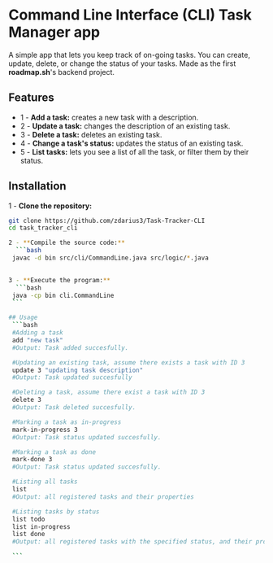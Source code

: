 # Command Line Interface (CLI) Task Manager app

A simple app that lets you keep track of on-going tasks. You can create, update, delete, or change the status of your tasks. Made as the first **roadmap.sh**'s backend project.

## Features
- 1 - **Add a task:** creates a new task with a description.
- 2 - **Update a task:** changes the description of an existing task.
- 3 -  **Delete a task:** deletes an existing task.
- 4 - **Change a task's status:** updates the status of an existing task.
- 5 - **List tasks:** lets you see a list of all the task, or filter them by their status.

## Installation
1 - **Clone the repository:**

   ```bash
   git clone https://github.com/zdarius3/Task-Tracker-CLI
   cd task_tracker_cli

2 - **Compile the source code:**
     ```bash
    javac -d bin src/cli/CommandLine.java src/logic/*.java
    

3 - **Execute the program:**
     ```bash
    java -cp bin cli.CommandLine
    ```

## Usage
    ```bash
    #Adding a task
    add "new task"
    #Output: Task added succesfully.

    #Updating an existing task, assume there exists a task with ID 3
    update 3 "updating task description"
    #Output: Task updated succesfully

    #Deleting a task, assume there exist a task with ID 3
    delete 3
    #Output: Task deleted succesfully.

    #Marking a task as in-progress
    mark-in-progress 3
    #Output: Task status updated succesfully.

    #Marking a task as done
    mark-done 3
    #Output: Task status updated succesfully.

    #Listing all tasks
    list
    #Output: all registered tasks and their properties

    #Listing tasks by status
    list todo
    list in-progress
    list done
    #Output: all registered tasks with the specified status, and their properties

    ```
    

